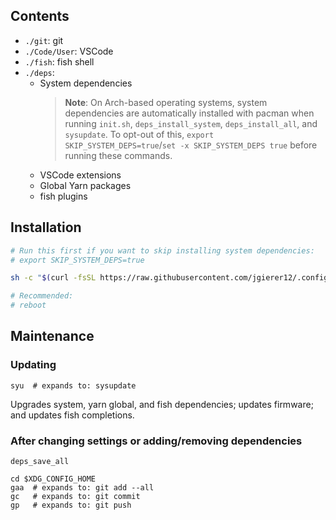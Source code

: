 ## Contents

- `./git`: git
- `./Code/User`: VSCode
- `./fish`: fish shell
- `./deps`:
  - System dependencies
    > **Note**: On Arch-based operating systems, system dependencies are
    > automatically installed with pacman when running `init.sh`,
    > `deps_install_system`, `deps_install_all`, and `sysupdate`. To opt-out
    > of this, `export SKIP_SYSTEM_DEPS=true`/`set -x SKIP_SYSTEM_DEPS true`
    > before running these commands.
  - VSCode extensions
  - Global Yarn packages
  - fish plugins

## Installation

```bash
# Run this first if you want to skip installing system dependencies:
# export SKIP_SYSTEM_DEPS=true

sh -c "$(curl -fsSL https://raw.githubusercontent.com/jgierer12/.config/master/init.sh)"

# Recommended:
# reboot
```

## Maintenance

### Updating

```fish
syu  # expands to: sysupdate
```

Upgrades system, yarn global, and fish dependencies; updates firmware;
and updates fish completions.

### After changing settings or adding/removing dependencies

```fish
deps_save_all

cd $XDG_CONFIG_HOME
gaa  # expands to: git add --all
gc   # expands to: git commit
gp   # expands to: git push
```
